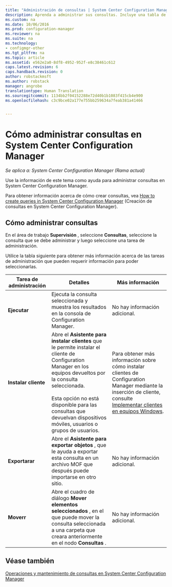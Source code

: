 ```yaml
---
title: "Administración de consultas | System Center Configuration Manager"
description: Aprenda a administrar sus consultas. Incluye una tabla de referencia detallada.
ms.custom: na
ms.date: 10/06/2016
ms.prod: configuration-manager
ms.reviewer: na
ms.suite: na
ms.technology:
- configmgr-other
ms.tgt_pltfrm: na
ms.topic: article
ms.assetid: e562e2a0-8df8-4952-952f-e8c38461c612
caps.latest.revision: 6
caps.handback.revision: 0
author: robstackmsft
ms.author: robstack
manager: angrobe
translationtype: Human Translation
ms.sourcegitcommit: 1134bb2f04152288e72d40b1b1083f415cb4e900
ms.openlocfilehash: c3c9bce02a177e755bb259634a7feab381a41466


---
```

# <a name="how-to-manage-queries-in-system-center-configuration-manager"></a>Cómo administrar consultas en System Center Configuration Manager

*Se aplica a: System Center Configuration Manager (Rama actual)*

Use la información de este tema como ayuda para administrar consultas en System Center Configuration Manager.  

 Para obtener información acerca de cómo crear consultas, vea [How to create queries in System Center Configuration Manager](../../../core/servers/manage/create-queries.md) (Creación de consultas en System Center Configuration Manager).  

## <a name="how-to-manage-queries"></a>Cómo administrar consultas  
 En el área de trabajo **Supervisión** , seleccione **Consultas**, seleccione la consulta que se debe administrar y luego seleccione una tarea de administración.  

 Utilice la tabla siguiente para obtener más información acerca de las tareas de administración que pueden requerir información para poder seleccionarlas.  

|Tarea de administración|Detalles|Más información|  
|---------------------|-------------|----------------------|  
|**Ejecutar**|Ejecuta la consulta seleccionada y muestra los resultados en la consola de Configuration Manager.|No hay información adicional.|  
|**Instalar cliente**|Abre el **Asistente para instalar clientes** que le permite instalar el cliente de Configuration Manager en los equipos devueltos por la consulta seleccionada.<br /><br /> Esta opción no está disponible para las consultas que devuelvan dispositivos móviles, usuarios o grupos de usuarios.|Para obtener más información sobre cómo instalar clientes de Configuration Manager mediante la inserción de cliente, consulte [Implementar clientes en equipos Windows](/sccm/core/clients/deploy/deploy-clients-to-windows-computers).|  
|**Exportarar**|Abre el **Asistente para exportar objetos** , que le ayuda a exportar esta consulta en un archivo MOF que después puede importarse en otro sitio.|No hay información adicional.|  
|**Moverr**|Abre el cuadro de diálogo **Mover elementos seleccionados** , en el que puede mover la consulta seleccionada a una carpeta que creara anteriormente en el nodo **Consultas** .|No hay información adicional.|  

## <a name="see-also"></a>Véase también  
 [Operaciones y mantenimiento de consultas en System Center Configuration Manager](../../../core/servers/manage/operations-and-maintenance-for-queries.md)



<!--HONumber=Nov16_HO1-->


